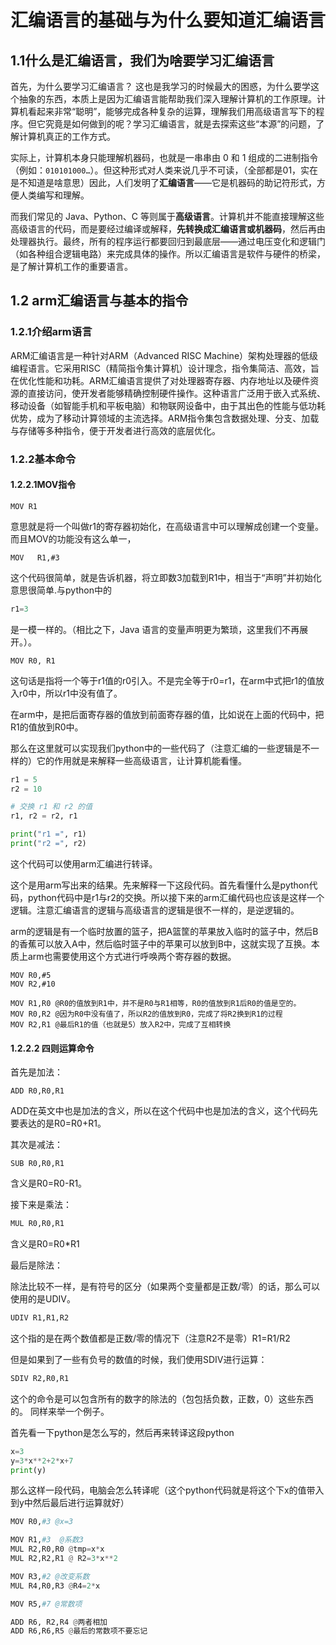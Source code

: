 # 汇编语言的基础与为什么要知道汇编语言
## 1.1什么是汇编语言，我们为啥要学习汇编语言

首先，为什么要学习汇编语言？  这也是我学习的时候最大的困惑，为什么要学这个抽象的东西，本质上是因为汇编语言能帮助我们深入理解计算机的工作原理。计算机看起来非常“聪明”，能够完成各种复杂的运算，理解我们用高级语言写下的程序。但它究竟是如何做到的呢？学习汇编语言，就是去探索这些“本源”的问题，了解计算机真正的工作方式。

实际上，计算机本身只能理解机器码，也就是一串串由 0 和 1 组成的二进制指令（例如：`010101000…`）。但这种形式对人类来说几乎不可读，（全部都是01，实在是不知道是啥意思）因此，人们发明了**汇编语言**——它是机器码的助记符形式，方便人类编写和理解。

而我们常见的 Java、Python、C 等则属于**高级语言**。计算机并不能直接理解这些高级语言的代码，而是要经过编译或解释，**先转换成汇编语言或机器码**，然后再由处理器执行。最终，所有的程序运行都要回归到最底层——通过电压变化和逻辑门（如各种组合逻辑电路）来完成具体的操作。所以汇编语言是软件与硬件的桥梁，是了解计算机工作的重要语言。

## 1.2 arm汇编语言与基本的指令

### 1.2.1介绍arm语言

ARM汇编语言是一种针对ARM（Advanced RISC Machine）架构处理器的低级编程语言。它采用RISC（精简指令集计算机）设计理念，指令集简洁、高效，旨在优化性能和功耗。ARM汇编语言提供了对处理器寄存器、内存地址以及硬件资源的直接访问，使开发者能够精确控制硬件操作。这种语言广泛用于嵌入式系统、移动设备（如智能手机和平板电脑）和物联网设备中，由于其出色的性能与低功耗优势，成为了移动计算领域的主流选择。ARM指令集包含数据处理、分支、加载与存储等多种指令，便于开发者进行高效的底层优化。

### 1.2.2基本命令
#### 1.2.2.1MOV指令

```arm
MOV R1
```
意思就是将一个叫做r1的寄存器初始化，在高级语言中可以理解成创建一个变量。
而且MOV的功能没有这么单一，
```arm
MOV   R1,#3
```
这个代码很简单，就是告诉机器，将立即数3加载到R1中，相当于“声明”并初始化意思很简单.与python中的
```python
r1=3
```
是一模一样的。（相比之下，Java 语言的变量声明更为繁琐，这里我们不再展开。）。

```arm
MOV R0, R1
```
这句话是指将一个等于r1值的r0引入。不是完全等于r0=r1，在arm中式把r1的值放入r0中，所以r1中没有值了。

在arm中，是把后面寄存器的值放到前面寄存器的值，比如说在上面的代码中，把R1的值放到R0中。

那么在这里就可以实现我们python中的一些代码了（注意汇编的一些逻辑是不一样的）它的作用就是来解释一些高级语言，让计算机能看懂。

```python
r1 = 5
r2 = 10

# 交换 r1 和 r2 的值
r1, r2 = r2, r1

print("r1 =", r1)
print("r2 =", r2)

```
这个代码可以使用arm汇编进行转译。

这个是用arm写出来的结果。先来解释一下这段代码。首先看懂什么是python代码，python代码中是r1与r2的交换。所以接下来的arm汇编代码也应该是这样一个逻辑。注意汇编语言的逻辑与高级语言的逻辑是很不一样的，是逆逻辑的。

arm的逻辑是有一个临时放置的篮子，把A篮筐的苹果放入临时的篮子中，然后B的香蕉可以放入A中，然后临时篮子中的苹果可以放到B中，这就实现了互换。本质上arm也需要使用这个方式进行呼唤两个寄存器的数据。

```arm
MOV R0,#5
MOV R2,#10

MOV R1,R0 @R0的值放到R1中，并不是R0与R1相等，R0的值放到R1后R0的值是空的。
MOV R0,R2 @因为R0中没有值了，所以R2的值放到R0，完成了将R2换到R1的过程
MOV R2,R1 @最后R1的值（也就是5）放入R2中，完成了互相转换
```

#### 1.2.2.2 四则运算命令

首先是加法：

```arm
ADD R0,R0,R1
```
ADD在英文中也是加法的含义，所以在这个代码中也是加法的含义，这个代码先要表达的是R0=R0+R1。

其次是减法：
```arm
SUB R0,R0,R1
```
含义是R0=R0-R1。

接下来是乘法：

```python
MUL R0,R0,R1
```
含义是R0=R0*R1

最后是除法：

除法比较不一样，是有符号的区分（如果两个变量都是正数/零）的话，那么可以使用的是UDIV。

```python
UDIV R1,R1,R2
```
这个指的是在两个数值都是正数/零的情况下（注意R2不是零）R1=R1/R2

但是如果到了一些有负号的数值的时候，我们使用SDIV进行运算：

```python
SDIV R2,R0,R1
```

这个的命令是可以包含所有的数字的除法的（包包括负数，正数，0）这些东西的。
同样来举一个例子。

首先看一下python是怎么写的，然后再来转译这段python

```python
x=3
y=3*x**2+2*x+7
print(y)
```
那么这样一段代码，电脑会怎么转译呢（这个python代码就是将这个下x的值带入到y中然后最后进行运算就好）

```python
MOV R0,#3 @x=3

MOV R1,#3  @系数3
MUL R2,R0,R0 @tmp=x*x
MUL R2,R2,R1 @ R2=3*x**2

MOV R3,#2 @改变系数
MUL R4,R0,R3 @R4=2*x

MOV R5,#7 @常数项

ADD R6, R2,R4 @两者相加
ADD R6,R6,R5 @最后的常数项不要忘记

```
